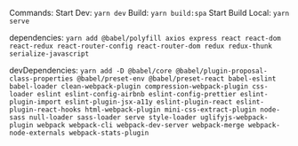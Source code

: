 Commands:
Start Dev: ```yarn dev```
Build: ```yarn build:spa```
Start Build Local: ```yarn serve```

dependencies:
```yarn add @babel/polyfill axios express react react-dom react-redux react-router-config react-router-dom redux redux-thunk serialize-javascript```

devDependencies:
```yarn add -D @babel/core @babel/plugin-proposal-class-properties @babel/preset-env @babel/preset-react babel-eslint babel-loader clean-webpack-plugin compression-webpack-plugin css-loader eslint eslint-config-airbnb eslint-config-prettier eslint-plugin-import eslint-plugin-jsx-a11y eslint-plugin-react eslint-plugin-react-hooks html-webpack-plugin mini-css-extract-plugin node-sass null-loader sass-loader serve style-loader uglifyjs-webpack-plugin webpack webpack-cli webpack-dev-server webpack-merge webpack-node-externals webpack-stats-plugin```

